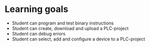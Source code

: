 # Learning goals
* Student can program and test binary instructions
* Student can create, download and upload a PLC-project
* Student can debug errors
* Student can select, add and configure a device to a PLC-project

